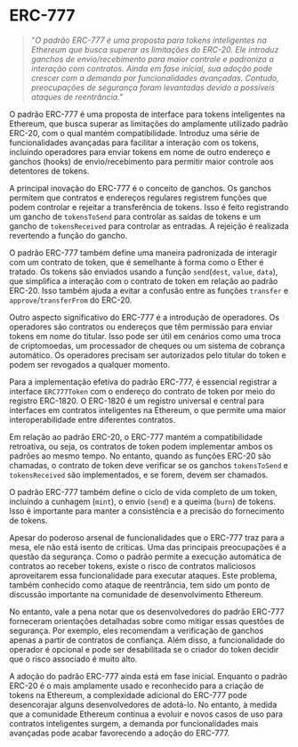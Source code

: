 # ERC-777

>"*O padrão ERC-777 é uma proposta para tokens inteligentes na Ethereum que busca superar as limitações do ERC-20. Ele introduz ganchos de envio/recebimento para maior controle e padroniza a interação com contratos. Ainda em fase inicial, sua adoção pode crescer com a demanda por funcionalidades avançadas. Contudo, preocupações de segurança foram levantadas devido a possíveis ataques de reentrância.*"

O padrão ERC-777 é uma proposta de interface para tokens inteligentes na Ethereum, que busca superar as limitações do amplamente utilizado padrão ERC-20, com o qual mantém compatibilidade. Introduz uma série de funcionalidades avançadas para facilitar a interação com os tokens, incluindo operadores para enviar tokens em nome de outro endereço e ganchos (hooks) de envio/recebimento para permitir maior controle aos detentores de tokens.

A principal inovação do ERC-777 é o conceito de ganchos. Os ganchos permitem que contratos e endereços regulares registrem funções que podem controlar e rejeitar a transferência de tokens. Isso é feito registrando um gancho de `tokensToSend` para controlar as saídas de tokens e um gancho de `tokensReceived` para controlar as entradas. A rejeição é realizada revertendo a função do gancho.

O padrão ERC-777 também define uma maneira padronizada de interagir com um contrato de token, que é semelhante à forma como o Ether é tratado. Os tokens são enviados usando a função `send`(`dest`, `value`, `data`), que simplifica a interação com o contrato de token em relação ao padrão ERC-20. Isso também ajuda a evitar a confusão entre as funções `transfer` e `approve`/`transferFrom` do ERC-20.

Outro aspecto significativo do ERC-777 é a introdução de operadores. Os operadores são contratos ou endereços que têm permissão para enviar tokens em nome do titular. Isso pode ser útil em cenários como uma troca de criptomoedas, um processador de cheques ou um sistema de cobrança automático. Os operadores precisam ser autorizados pelo titular do token e podem ser revogados a qualquer momento.

Para a implementação efetiva do padrão ERC-777, é essencial registrar a interface `ERC777Token` com o endereço do contrato de token por meio do registro ERC-1820. O ERC-1820 é um registro universal e central para interfaces em contratos inteligentes na Ethereum, o que permite uma maior interoperabilidade entre diferentes contratos.

Em relação ao padrão ERC-20, o ERC-777 mantém a compatibilidade retroativa, ou seja, os contratos de token podem implementar ambos os padrões ao mesmo tempo. No entanto, quando as funções ERC-20 são chamadas, o contrato de token deve verificar se os ganchos `tokensToSend` e `tokensReceived` são implementados, e se forem, devem ser chamados.

O padrão ERC-777 também define o ciclo de vida completo de um token, incluindo a cunhagem (`mint`), o envio (`send`) e a queima (`burn`) de tokens. Isso é importante para manter a consistência e a precisão do fornecimento de tokens.

Apesar do poderoso arsenal de funcionalidades que o ERC-777 traz para a mesa, ele não está isento de críticas. Uma das principais preocupações é a questão da segurança. Como o padrão permite a execução automática de contratos ao receber tokens, existe o risco de contratos maliciosos aproveitarem essa funcionalidade para executar ataques. Este problema, também conhecido como ataque de reentrância, tem sido um ponto de discussão importante na comunidade de desenvolvimento Ethereum.

No entanto, vale a pena notar que os desenvolvedores do padrão ERC-777 forneceram orientações detalhadas sobre como mitigar essas questões de segurança. Por exemplo, eles recomendam a verificação de ganchos apenas a partir de contratos de confiança. Além disso, a funcionalidade do operador é opcional e pode ser desabilitada se o criador do token decidir que o risco associado é muito alto.

A adoção do padrão ERC-777 ainda está em fase inicial. Enquanto o padrão ERC-20 é o mais amplamente usado e reconhecido para a criação de tokens na Ethereum, a complexidade adicional do ERC-777 pode desencorajar alguns desenvolvedores de adotá-lo. No entanto, à medida que a comunidade Ethereum continua a evoluir e novos casos de uso para contratos inteligentes surgem, a demanda por funcionalidades mais avançadas pode acabar favorecendo a adoção do ERC-777.

